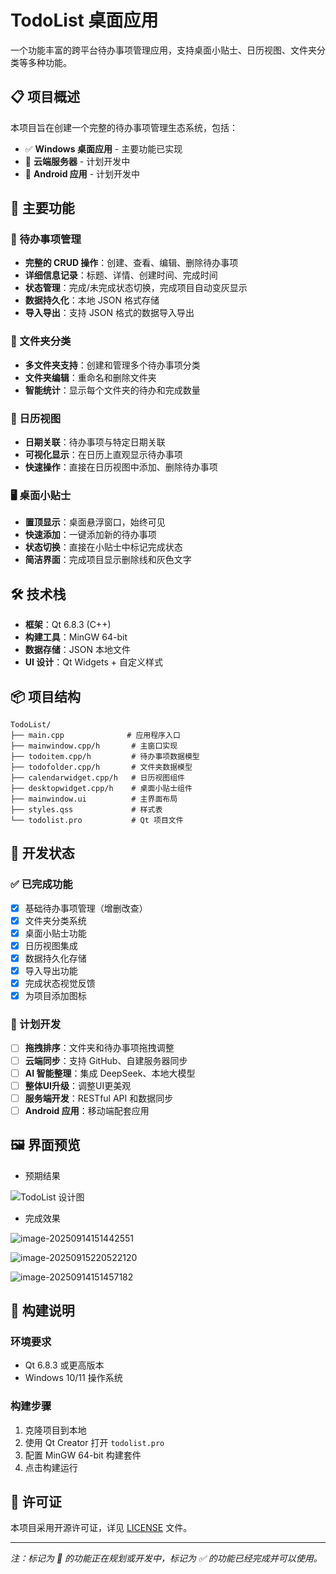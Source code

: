 # TodoList 桌面应用

一个功能丰富的跨平台待办事项管理应用，支持桌面小贴士、日历视图、文件夹分类等多种功能。

## 📋 项目概述

本项目旨在创建一个完整的待办事项管理生态系统，包括：
- ✅ **Windows 桌面应用** - 主要功能已实现
- 🚧 **云端服务器** - 计划开发中
- 🚧 **Android 应用** - 计划开发中

## 🚀 主要功能

### 📝 待办事项管理
- **完整的 CRUD 操作**：创建、查看、编辑、删除待办事项
- **详细信息记录**：标题、详情、创建时间、完成时间
- **状态管理**：完成/未完成状态切换，完成项目自动变灰显示
- **数据持久化**：本地 JSON 格式存储
- **导入导出**：支持 JSON 格式的数据导入导出

### 📁 文件夹分类
- **多文件夹支持**：创建和管理多个待办事项分类
- **文件夹编辑**：重命名和删除文件夹
- **智能统计**：显示每个文件夹的待办和完成数量

### 📅 日历视图
- **日期关联**：待办事项与特定日期关联
- **可视化显示**：在日历上直观显示待办事项
- **快速操作**：直接在日历视图中添加、删除待办事项

### 🖥️ 桌面小贴士
- **置顶显示**：桌面悬浮窗口，始终可见
- **快速添加**：一键添加新的待办事项
- **状态切换**：直接在小贴士中标记完成状态
- **简洁界面**：完成项目显示删除线和灰色文字

## 🛠️ 技术栈

- **框架**：Qt 6.8.3 (C++)
- **构建工具**：MinGW 64-bit
- **数据存储**：JSON 本地文件
- **UI 设计**：Qt Widgets + 自定义样式

## 📦 项目结构

```
TodoList/
├── main.cpp              # 应用程序入口
├── mainwindow.cpp/h       # 主窗口实现
├── todoitem.cpp/h         # 待办事项数据模型
├── todofolder.cpp/h       # 文件夹数据模型
├── calendarwidget.cpp/h   # 日历视图组件
├── desktopwidget.cpp/h    # 桌面小贴士组件
├── mainwindow.ui          # 主界面布局
├── styles.qss             # 样式表
└── todolist.pro           # Qt 项目文件
```

## 🎯 开发状态

### ✅ 已完成功能
- [x] 基础待办事项管理（增删改查）
- [x] 文件夹分类系统
- [x] 桌面小贴士功能
- [x] 日历视图集成
- [x] 数据持久化存储
- [x] 导入导出功能
- [x] 完成状态视觉反馈
- [x] 为项目添加图标

### 🚧 计划开发
- [ ] **拖拽排序**：文件夹和待办事项拖拽调整
- [ ] **云端同步**：支持 GitHub、自建服务器同步
- [ ] **AI 智能整理**：集成 DeepSeek、本地大模型
- [ ] **整体UI升级**：调整UI更美观
- [ ] **服务端开发**：RESTful API 和数据同步
- [ ] **Android 应用**：移动端配套应用

## 🖼️ 界面预览

- 预期结果

![TodoList 设计图](./README.assets/todolist设计.jpg)

- 完成效果

![image-20250914151442551](./README.assets/image-20250914151442551.png)

![image-20250915220522120](./README.assets/image-20250915220522120.png)

![image-20250914151457182](./README.assets/image-20250914151457182.png)



## 🔧 构建说明

### 环境要求
- Qt 6.8.3 或更高版本
- Windows 10/11 操作系统

### 构建步骤
1. 克隆项目到本地
2. 使用 Qt Creator 打开 `todolist.pro`
3. 配置 MinGW 64-bit 构建套件
4. 点击构建运行

## 📄 许可证

本项目采用开源许可证，详见 [LICENSE](LICENSE) 文件。

---

*注：标记为 🚧 的功能正在规划或开发中，标记为 ✅ 的功能已经完成并可以使用。*
